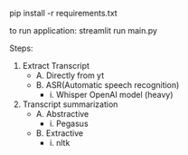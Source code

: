 pip install -r requirements.txt

to run application:
streamlit run main.py

Steps:
1. Extract Transcript
    - A. Directly from yt
    - B. ASR(Automatic speech recognition)
        - i. Whisper OpenAI model (heavy)
2. Transcript summarization
    - A. Abstractive
        - i. Pegasus
    - B. Extractive
        - i. nltk



    